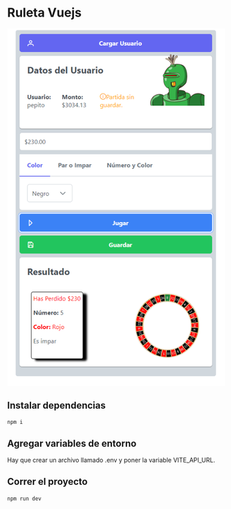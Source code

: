 # Ruleta Vuejs
![screenshot](https://github.com/nicooris98/Prueba-Tecnica-Vue---Nicolas-Oris/blob/main/public/screen.PNG)
## Instalar dependencias
```
npm i
```

## Agregar variables de entorno
Hay que crear un archivo llamado .env y poner la variable VITE_API_URL.

## Correr el proyecto
```
npm run dev
```